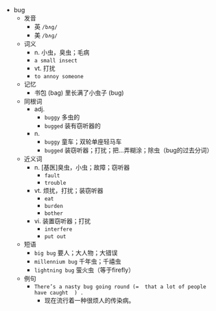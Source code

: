 - bug
  - 发音
    - 英 `/bʌg/`
    - 美 `/bʌɡ/`
  - 词义
    - n. 小虫，臭虫；毛病
    - `a small insect`
    - vt. 打扰
    - `to annoy someone`
  - 记忆
    - 书包 (bag) 里长满了小虫子 (bug)
  - 同根词
    - adj.
      - `buggy` 多虫的
      - `bugged` 装有窃听器的
    - n.
      - `buggy` 童车；双轮单座轻马车
      - `bugged` 装窃听器；打扰；把…弄糊涂；除虫（bug的过去分词）
  - 近义词
    - n. [基医]臭虫，小虫；故障；窃听器
      - `fault`
      - `trouble`
    - vt. 烦扰，打扰；装窃听器
      - `eat`
      - `burden`
      - `bother`
    - vi. 装置窃听器；打扰
      - `interfere`
      - `put out`
  - 短语
    - `big bug` 要人；大人物；大错误 
    - `millennium bug` 千年虫；千禧虫 
    - `lightning bug` 萤火虫（等于firefly） 
  - 例句
    - `There’s a nasty bug going round (=  that a lot of people have caught  ) .`
      - 现在流行着一种很烦人的传染病。


